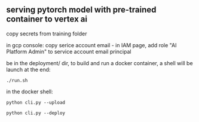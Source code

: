 ## serving pytorch model with pre-trained container to vertex ai

copy secrets from training folder

in gcp console: copy serice account email - in IAM page, add role "AI Platform Admin" to service account email principal

be in the deployment/ dir, to build and run a docker container, a shell will be launch at the end:

```shell
./run.sh
```

in the docker shell:

```shell
python cli.py --upload
```

```shell
python cli.py --deploy
```
